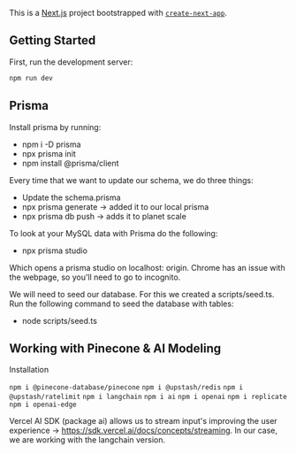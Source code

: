 This is a [Next.js](https://nextjs.org/) project bootstrapped with [`create-next-app`](https://github.com/vercel/next.js/tree/canary/packages/create-next-app).

## Getting Started

First, run the development server:

```bash
npm run dev
```

## Prisma

Install prisma by running:

-   npm i -D prisma
-   npx prisma init
-   npm install @prisma/client

Every time that we want to update our schema, we do three things:

-   Update the schema.prisma
-   npx prisma generate -> added it to our local prisma
-   npx prisma db push -> adds it to planet scale

To look at your MySQL data with Prisma do the following:

-   npx prisma studio

Which opens a prisma studio on localhost: origin. Chrome has an issue with the webpage, so you'll need to go to incognito.

We will need to seed our database. For this we created a scripts/seed.ts. Run the following command to seed the database with tables:

-   node scripts/seed.ts

## Working with Pinecone & AI Modeling

Installation

`npm i @pinecone-database/pinecone`
`npm i @upstash/redis`
`npm i @upstash/ratelimit`
`npm i langchain`
`npm i ai`
`npm i openai`
`npm i replicate`
`npm i openai-edge`

Vercel AI SDK (package ai) allows us to stream input's improving the user experience -> https://sdk.vercel.ai/docs/concepts/streaming. In our case, we are working with the langchain version.
